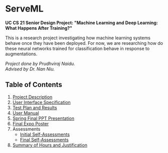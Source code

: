 # ServeML
<b>UC CS 21 Senior Design Project: "Machine Learning and Deep Learning: What Happens After Training?"</b>


This is a research project investigating how machine learning systems behave once they have been deployed. For now, we are researching how do these neural networks trained for classification behave in response to augmentations. 

<em>Project done by Prudhviraj Naidu.</em><br>
<em>Advised by Dr. Nan Niu.</em>

## Table of Contents
1. [Project Description][1]
2. [User Interface Specification][2]
3. [Test Plan and Results][3]
4. [User Manual][4]
5. [Spring Final PPT Presentation][5]
6. [Final Expo Poster][6]
7. Assessments
    - [Initial Self-Assessments][7]
    - [Final Self-Assessments][8]
8. [Summary of Hours and Justification][9]

[1]: https://github.com/prudhvirajn/ServeML/blob/master/Project_Reports/Project-Description.md
[2]: https://github.com/prudhvirajn/ServeML/blob/master/Project_Reports/User_Stories.md
[3]: https://github.com/prudhvirajn/ServeML/tree/master/Project_Reports/Design_Diagrams
[4]: https://github.com/prudhvirajn/ServeML/tree/master/Project_Reports/Milestones%2C%20Timeline%2C%20Effort%20Matrix
[5]: https://docs.google.com/presentation/d/1p9VyNKzG8q-hKEUNTtu8iuidSMYgR7-X44fjId_4eGQ/edit?usp=sharing
[6]: https://drive.google.com/file/d/1m5TOmc0FHDoSsKAn4NPI9fAdFD_rz5R1/view?usp=sharing
[7]: https://github.com/prudhvirajn/ServeML/tree/master/Project_Reports/Essays
[8]: https://github.com/prudhvirajn/ServeML/tree/master/Project_Reports/Professional_Biographies
[9]: https://github.com/prudhvirajn/ServeML/blob/master/Project_Reports/Expense_Report.md
[10]: https://github.com/prudhvirajn/ServeML/blob/master/Project_Reports/Appendix/
[11]: https://github.com/prudhvirajn/ServeML/blob/master/UserDocs.md